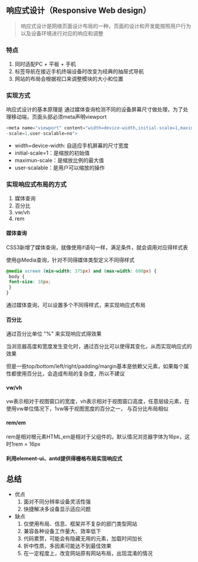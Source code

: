 ## 响应式设计（Responsive Web design）
> 响应式设计是网络页面设计布局的一种，页面的设计和开发能按照用户行为以及设备环境进行对应的响应和调整

### 特点
1. 同时适配PC + 平板 + 手机
2. 标签导航在接近手机终端设备时改变为经典的抽屉式导航
3. 网站的布局会根据视口来调整模块的大小和位置

### 实现方式
响应式设计的基本原理是 通过媒体查询检测不同的设备屏幕尺寸做处理，为了处理移动端，页面头部必须meta声明viewport

```js
<meta name="viewport" content="width=device-width,initial-scale=1,maximum
-scale=1,user-scalable=no">
```
- width=device-width: 自适应手机屏幕的尺寸宽度
- initial-scale=1：是缩放的初始值
- maximun-scale：是缩放比例的最大值
- user-scalable：是用户可以缩放的操作

### 实现响应式布局的方式
1. 媒体查询
2. 百分比
3. vw/vh
4. rem

#### 媒体查询
CSS3新增了媒体查询，就像使用if语句一样，满足条件，就会调用对应得样式表

使用@Media查询，针对不同得媒体类型定义不同得样式
```css
@media screen (min-width: 375px) and (max-width: 600px) {
 body {
 font-size: 18px;
 }
}
```
通过媒体查询，可以设置多个不同得样式，来实现响应式布局

#### 百分比
通过百分比单位 "%" 来实现响应式得效果

当浏览器高度和宽度发生变化时，通过百分比可以使得其变化，从而实现响应式的效果

但是一些top/bottom/left/right/padding/margin基本是依赖父元素，如果每个属性都使用百分比，会造成布局的复杂度，所以不建议

#### vw/vh
vw表示相对于视图窗口的宽度，vh表示相对于视图窗口高度，任意层级元素，在使用vw单位情况下，1vw等于视图宽度的百分之一， 与百分比布局相似

#### rem/em
rem是相对根元素HTML,em是相对于父组件的。默认情况浏览器字体为16px，这时1rem = 16px

#### 利用element-ui、antd提供得栅格布局实现响应式


## 总结
- 优点
  1. 面对不同分辨率设备灵活性强
  2. 快捷解决多设备显示适应问题
- 缺点
  1. 仅使用布局、信息、框架并不复杂的部门类型网站
  2. 兼容各种设备工作量大、效率低下
  3. 代码累赘，可能会有隐藏无用的元素，加载时间加长
  4. 折中性质，多因素可能达不到最佳效果
  5. 在一定程度上，改变网站原有网站布局，出现混淆的情况